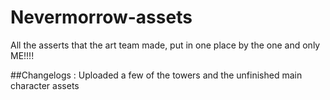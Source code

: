 # Nevermorrow-assets
All the asserts that the art team made, put in one place by the one and only ME!!!!

##Changelogs :
Uploaded a few of the towers and the unfinished main character assets
